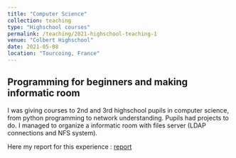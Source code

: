 ```yaml
---
title: "Computer Science"
collection: teaching
type: "Highschool courses"
permalink: /teaching/2021-highschool-teaching-1
venue: "Colbert Highschool"
date: 2021-05-08
location: "Tourcoing, France"
---
```


Programming for beginners and making informatic room
---

I was giving courses to 2nd and 3rd highschool pupils in computer science, from python programming to network understanding. Pupils had projects to do. I managed to organize a informatic room with files server (LDAP connections and NFS system).

Here my report for this experience : [report](http://the-gtn.github.io/files/highschool-internship-report.pdf)